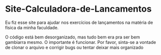 # Site-Calculadora-de-Lancamentos
 
Eu fiz esse site para ajudar nos exercícios de lançamentos na matéria de física da minha faculdade.

O código está bem desorganizado, mas tudo bem era pra ser bem gambiarra mesmo. O importante é funcionar.
Por favor, sinta-se a vontade de clonar o arquivo e corrigir bugs ou tentar deixar mais organizado